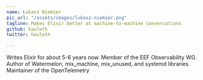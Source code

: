 ```yaml
---
name: Łukasz Niemier
pic_url: "/assets/images/lukasz-niemier.png"
tagline: Makes Elixir better at machine-to-machine conversations
github: hauleth
twitter: hauleth

---
```

Writes Elixir for about 5-6 years now. Member of the EEF Observability WG. Author of Watermelon, mix_machine, mix_unused, and systemd libraries. Maintainer of the OpenTelemetry
